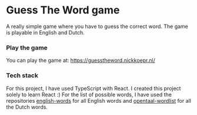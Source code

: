 # Guess The Word game

A really simple game where you have to guess the correct word.
The game is playable in English and Dutch.

### Play the game
You can play the game at: https://guesstheword.nickkoepr.nl/

### Tech stack
For this project, I have used TypeScript with React. I created this project solely to learn React :)
For the list of possible words, I have used the repositories [english-words](https://github.com/dwyl/english-words) for all English words and [opentaal-wordlist](https://github.com/OpenTaal/opentaal-wordlist) for all the Dutch words.
